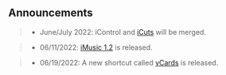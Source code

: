 ## Announcements

> - June/July 2022:
iControl and [iCuts](https://routinehub.co/shortcut/11364/) will be merged.

> - 06/11/2022:
[iMusic 1.2](https://routinehub.co/shortcut/12160) is released.

> - 06/19/2022:
A new shortcut called [vCards](https://routinehub.co/shortcut/12311/) is released.
